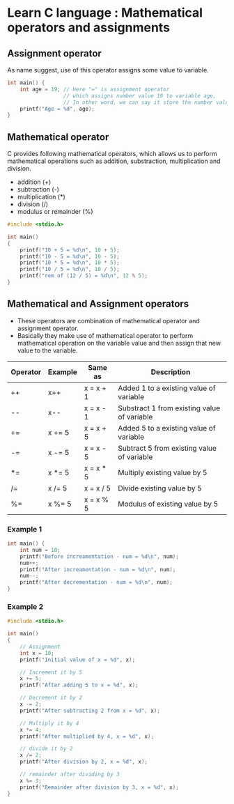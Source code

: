 
# Learn C language : Mathematical operators and assignments

## Assignment operator
As name suggest, use of this operator assigns some value to variable.

``` c 
int main() {
    int age = 19; // Here "=" is assignment operator 
                  // which assigns number value 19 to variable age,
                  // In other word, we can say it store the number value 19 in the variable age.
    printf("Age = %d", age);
}
```

## Mathematical operator

C provides following mathematical operators, which allows us to perform
mathematical operations such as addition, substraction, multiplication
and division.

- addition (+)
- subtraction (-)
- multiplication (*)
- division (/)
- modulus or remainder (%)


``` operators_ex1.c 
#include <stdio.h>

int main()
{
    printf("10 + 5 = %d\n", 10 + 5);
    printf("10 - 5 = %d\n", 10 - 5);
    printf("10 * 5 = %d\n", 10 * 5);
    printf("10 / 5 = %d\n", 10 / 5);
    printf("rem of (12 / 5) = %d\n", 12 % 5);
}
```

## Mathematical and Assignment operators

- These operators are combination of mathematical operator and assignment operator.
- Basically they make use of mathematical operator to perform mathematical operation on the 
variable value and then assign that new value to the variable.

| Operator | Example | Same as | Description |
|---------|---------|-------|---|
| ++ | x++    | x = x + 1 | Added 1 to a existing value of variable |
| -- | x--    | x = x - 1 | Substract 1 from  existing value of variable |
| += | x += 5 | x = x + 5 | Added 5 to a existing value of variable |
| -= | x -= 5 | x = x - 5 | Subtract 5 from existing value of variable |
| *= | x *= 5 | x = x * 5 | Multiply existing value by 5 |
| /= | x /= 5 | x = x / 5 | Divide existing value by 5 |
| %= | x %= 5 | x = x % 5 | Modulus of existing value by 5 |


### Example 1

``` c 
int main() {
    int num = 10;
    printf("Before increamentation - num = %d\n", num);
    num++;
    printf("After increamentation - num = %d\n", num);
    num--;
    printf("After decrementation - num = %d\n", num);
}
```


### Example 2
``` c 
#include <stdio.h>

int main()
{
    // Assignment 
    int x = 10;
    printf("Initial value of x = %d", x);

    // Increment it by 5
    x += 5;
    printf("After adding 5 to x = %d", x);

    // Decrement it by 2
    x -= 2;
    printf("After subtracting 2 from x = %d", x);

    // Multiply it by 4
    x *= 4;
    printf("After multiplied by 4, x = %d", x);

    // divide it by 2
    x /= 2;
    printf("After division by 2, x = %d", x);

    // remainder after dividing by 3
    x %= 3;
    printf("Remainder after division by 3, x = %d", x);
}
```
